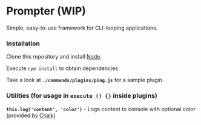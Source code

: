 # Prompter (WIP)

Simple, easy-to-use framework for CLI-looping applications.

### Installation

Clone this repository and install [Node](https://nodejs.org/en/).

Execute `npm install` to obtain dependencies.

Take a look at **`./commands/plugins/ping.js`** for a sample plugin.

### Utilities (for usage in `execute () {}` inside plugins)

**`this.log('content', 'color')`** - Logs content to console with optional color (provided by [Chalk](https://www.npmjs.com/package/chalk))
